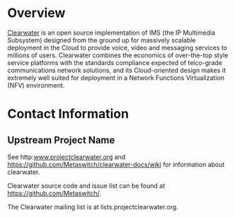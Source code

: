 # Overview

[Clearwater](http://www.projectclearwater.org) is an open source implementation of IMS (the IP Multimedia Subsystem) designed from the ground up for massively scalable deployment in the Cloud to provide voice, video and messaging services to millions of users. Clearwater combines the economics of over-the-top style service platforms with the standards compliance expected of telco-grade communications network solutions, and its Cloud-oriented design makes it extremely well suited for deployment in a Network Functions Virtualization (NFV) environment.

# Contact Information

## Upstream Project Name

See http:www.projectclearwater.org and https://github.com/Metaswitch/clearwater-docs/wiki for information about clearwater.

Clearwater source code and issue list can be found at https://github.com/Metaswitch/.

The Clearwater mailing list is at lists.projectclearwater.org.

